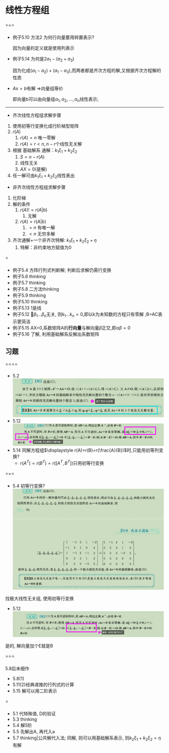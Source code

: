 # 线性方程组

⭐=⭐

- 例子5.10 方法2 为何行向量要用转置表示?

   因为向量的定义就是使用列表示

- 例子5.14 为何是$2a_1-(a_2+a_3)$

   因为化成$(a_1-a_2)+(a_1-a_3)$,而两者都是齐次方程的解,又根据齐次方程解的性质

- $Ax=b$有解 =>向量组等价

   即向量b可以由向量组$α_1,α_2,...,α_n$线性表示;

---

- 齐次线性方程组求解步骤

1. 使用初等行变换化成行阶梯型矩阵
2. $r(A)$
   1. $r(A)=n$ 唯一零解
   2. $r(A)=r<n, n-r$个线性无关解
3. 根据 基础解系 通解：$k_1\xi_1+k_2\xi_2$
   1. $S = n -r(A)$
   2. 线性无关
   3. $AX = 0$(是解)
4. 任一解可由$k_1\xi_1+k_2\xi_2$线性表出

- 非齐次线性方程组求解步骤

1. 化阶梯
2. 解的条件
   1. $r(A) != r(A|b)$
      1. 无解
   2. $r(A) = r(A|b)$
      1. $= n$ 有唯一解
      2. $< n$ 无穷多解
3. 齐次通解+一个非齐次特解: $k_1\xi_1+k_2\xi_2+\eta$
   1. 特解：非约束地方赋值为$0$

⭐

- 例子5.4 方阵行列式判断解; 判断后求解仍需行变换
- 例子5.6 thinking
- 例子5.7 thinking
- 例子5.8 二方法thinking
- 例子5.9 thinking
- 例子5.10 thinking
- 例子5.13 1是线
- 例子5.12 🏀$β_1...\beta_n$无关, 则$k_1...k_n=0$,即以k为未知数的方程只有零解 ;B=AC表示更简洁
- 例子5.15 AX=0,系数矩阵A的**行向量**与解向量$\beta$正交,即$\alpha \beta = 0$
- 例子5.16 了解, 利用基础解系反解出系数矩阵

## 习题

⭐⭐⭐⭐

- 5.2 ![20221029161059](https://raw.githubusercontent.com/Logible/Image/main/note_image/20221029161059.png)
- 5.12 ![20221030144601](https://raw.githubusercontent.com/Logible/Image/main/note_image/20221030144601.png)
- 5.14 同解方程组$\displaystyle r(A)=r(B)=r(\frac{A}{B})$时,只能用初等列变换?
  - $r(A^T)=r(B^T)=r([A^T,B^T])$只用初等行变换

⭐=⭐

- 5.4 初等行变换?![20221029233252](https://raw.githubusercontent.com/Logible/Image/main/note_image/20221029233252.png)

找极大线性无关组, 使用初等行变换

- 5.12![20221030143210](https://raw.githubusercontent.com/Logible/Image/main/note_image/20221030143210.png)

是的, 解向量加个E就是B

⭐⭐⭐

5.8后未细作

- 5.8(1)
- 5.11(2)经典递推的行列式的计算
- 5.15 解可以用二阶表示

⭐

- 5.1 代特殊值, D的验证
- 5.3 thinking
- 5.4 解5阶
- 5.5 先解出A, 再代入a
- 5.7 thinking|公共解代入法; 同解, 则可以用基础解系表示, 则$k_2\xi_1+k_2\xi_2=\eta$有解
